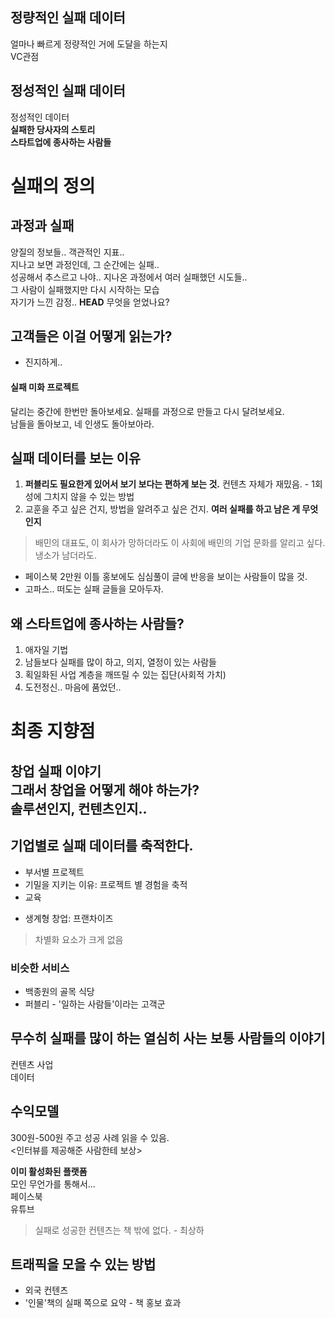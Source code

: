 ## 정량적인 실패 데이터
얼마나 빠르게 정량적인 거에 도달을 하는지</br>
VC관점</br>

## 정성적인 실패 데이터
정성적인 데이터</br>
**실패한 당사자의 스토리**</br>
**스타트업에 종사하는 사람들**</br>

# 실패의 정의
## 과정과 실패
양질의 정보들.. 객관적인 지표..</br>
지나고 보면 과정인데, 그 순간에는 실패..</br>
성공해서 추스르고 나야.. 지나온 과정에서 여러 실패했던 시도들..</br>
그 사람이 실패했지만 다시 시작하는 모습</br>
자기가 느낀 감정.. **HEAD** 무엇을 얻었나요?</br>

## 고객들은 이걸 어떻게 읽는가?
- 진지하게..
#### 실패 미화 프로젝트
달리는 중간에 한번만 돌아보세요. 실패를 과정으로 만들고 다시 달려보세요.</br>
남들을 돌아보고, 네 인생도 돌아보아라.</br>

## 실패 데이터를 보는 이유
1. **퍼블리도 필요한게 있어서 보기 보다는 편하게 보는 것.** 컨텐츠 자체가 재밌음. - 1회성에 그치지 않을 수 있는 방법
2. 교훈을 주고 싶은 건지, 방법을 알려주고 싶은 건지. **여러 실패를 하고 남은 게 무엇인지**
> 배민의 대표도, 이 회사가 망하더라도 이 사회에 배민의 기업 문화를 알리고 싶다. 냉소가 남더라도.
* 페이스북 2만원 이틀 홍보에도 심심풀이 글에 반응을 보이는 사람들이 많을 것.
* 고파스.. 떠도는 실패 글들을 모아두자.

## 왜 스타트업에 종사하는 사람들?
1. 애자일 기법
2. 남들보다 실패를 많이 하고, 의지, 열정이 있는 사람들
3. 획일화된 사업 계층을 깨뜨릴 수 있는 집단(사회적 가치)
4. 도전정신.. 마음에 품었던..

# 최종 지향점
창업 실패 이야기</br>
그래서 창업을 어떻게 해야 하는가?</br>
솔루션인지, 컨텐츠인지..</br>
---

## 기업별로 실패 데이터를 축적한다.
- 부서별 프로젝트
- 기밀을 지키는 이유: 프로젝트 별 경험을 축적
- 교육

* 생계형 창업: 프랜차이즈
> 차별화 요소가 크게 없음

### 비슷한 서비스
* 백종원의 골목 식당
* 퍼블리 - '일하는 사람들'이라는 고객군

## 무수히 실패를 많이 하는 열심히 사는 보통 사람들의 이야기
컨텐츠 사업</br>
데이터</br>

## 수익모델
300원-500원 주고 성공 사례 읽을 수 있음.</br>
<인터뷰를 제공해준 사람한테 보상></br>

**이미 활성화된 플랫폼**</br>
모인 무언가를 통해서...</br>
페이스북</br>
유튜브</br>
> 실패로 성공한 컨텐츠는 책 밖에 없다. - 최상하</br>

## 트래픽을 모을 수 있는 방법
- 외국 컨텐츠</br>
- '인물'책의 실패 쪽으로 요약 - 책 홍보 효과</br>
